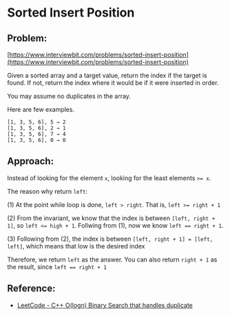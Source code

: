 # Sorted Insert Position

## Problem:
[https://www.interviewbit.com/problems/sorted-insert-position](https://www.interviewbit.com/problems/sorted-insert-position)

Given a sorted array and a target value, return the index if the target is found. If not, return the index where it would be if it were inserted in order.

You may assume no duplicates in the array.

Here are few examples.

```
[1, 3, 5, 6], 5 → 2
[1, 3, 5, 6], 2 → 1
[1, 3, 5, 6], 7 → 4
[1, 3, 5, 6], 0 → 0
```

## Approach:

Instead of looking for the element `x`, looking for the least elements `>= x`.

The reason why return `left`:

(1) At the point while loop is done, `left > right`. That is, `left >= right + 1`

(2) From the invariant, we know that the index is between `[left, right + 1]`, so `left <= high + 1`. Follwing from (1), now we know `left == right + 1`.

(3) Following from (2), the index is between `[left, right + 1] = [left, left]`, which means that low is the desired index

Therefore, we return `left` as the answer. You can also return `right + 1` as the result, since `left == right + 1`

## Reference:
* [LeetCode - C++ O(logn) Binary Search that handles duplicate](https://leetcode.com/problems/search-insert-position/discuss/15101)
